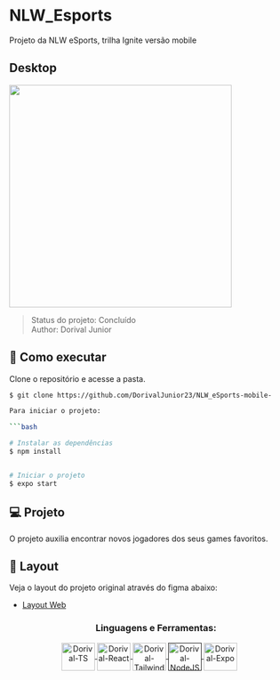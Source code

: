 # NLW_Esports
Projeto da NLW eSports, trilha Ignite versão mobile


<div>
<h2>Desktop</h2>
</div>

<div >
<img src="" width="400rem">
<br>
<img src="">
</div>

> Status do projeto: Concluído <br>
> Author: Dorival Junior

## 🚀 Como executar

Clone o repositório e acesse a pasta.

```bash
$ git clone https://github.com/DorivalJunior23/NLW_eSports-mobile-

Para iniciar o projeto:

```bash

# Instalar as dependências
$ npm install


# Iniciar o projeto
$ expo start

```


## 💻 Projeto
O projeto auxilia encontrar novos jogadores dos seus games favoritos. 


## 🔖 Layout

Veja o layout do projeto original através do figma abaixo:

- [Layout Web](https://www.figma.com/community/file/1150897317533332617)


  <h3 align="center">Linguagens e Ferramentas:</h3>
<div style="display: inline_block">
      <p align="center">
  <a href="https://www.typescriptlang.org/" target="_blank"><img align="center" alt="Dorival-TS" height="50" width="60" src="https://cdn.jsdelivr.net/gh/devicons/devicon/icons/typescript/typescript-plain.svg"/>
   <a href="https://pt-br.reactjs.org/" target="_blank"><img align="center" alt="Dorival-React" height="50" width="60" src="https://cdn.jsdelivr.net/gh/devicons/devicon/icons/react/react-original.svg"/>
   <a href="https://tailwindcss.com/" target="_blank"><img align="center" alt="Dorival-Tailwindcss" height="50" width="60" src="https://cdn.jsdelivr.net/gh/devicons/devicon/icons/tailwindcss/tailwindcss-plain.svg"/>
   <a href="" target="_blank"><img align="center" alt="Dorival-NodeJS" height="50" width="60" src="https://cdn.jsdelivr.net/gh/devicons/devicon/icons/nodejs/nodejs-plain.svg"/>
 <a href="https://www.typescriptlang.org/" target="_blank"><img align="center" alt="Dorival-Expo" height="50" width="60" src="https://i.ibb.co/7Wqv3jy/sdk.png"/>
 </div>
